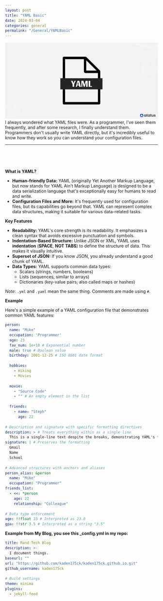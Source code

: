 ```yaml
---
layout: post
title: "YAML Basic"
date: 2024-03-04
categories: general
permalink: "/General/YAMLBasic"
---
```

![Alt text for the image](/assets/images/YAML.jpeg)
I always wondered what YAML files were. As a programmer, I've seen them frequently, and after some research, I finally understand them. Programmers don't usually write YAML directly, but it's incredibly useful to know how they work so you can understand your configuration files.

---
<br>
<br>
<br>

**What is YAML?**

* **Human-friendly Data:** YAML (originally Yet Another Markup Language, but now stands for YAML Ain't Markup Language) is designed to be a data serialization language that's exceptionally easy for humans to read and write.
* **Configuration Files and More:** It's frequently used for configuration files, but its capabilities go beyond that. YAML can represent complex data structures, making it suitable for various data-related tasks.

**Key Features**

* **Readability:** YAML's core strength is its readability. It emphasizes a clean syntax that avoids excessive punctuation and symbols.
* **Indentation-Based Structure:** Unlike JSON or XML, YAML uses **indentation** (**SPACE**, **NOT TABS**) to define the structure of data. This makes it visually intuitive.
* **Superset of JSON:**  If you know JSON, you already understand a good chunk of YAML.
* **Data Types:** YAML supports common data types:
    * Scalars (strings, numbers, booleans)
    * Lists (sequences, similar to arrays) 
    * Dictionaries (key-value pairs, also called maps or hashes)

*Note*: `.yml` and `.yaml` mean the same thing. Comments are made using `#`. 

**Example**

Here's a simple example of a YAML configuration file that demonstrates common YAML features:

```yaml
person:
  name: "Mike"
  occupation: 'Programmer'
  age: 23
  fav_num: 1e+10 # Exponential number
  male: true # Boolean value
  birthday: 2001-12-25 # ISO 8601 date format

  hobbies:
    - Hiking
    - Movies

  movie: 
    - "Source Code"
    - "" # An empty element in the list

  friends:
    - name: "Steph"
      age: 22

# Description and signature with specific formatting directives
description: > # Treats everything within as a single line 
  This is a single-line text despite the breaks, demonstrating YAML's flexibility in handling text blocks.
signature: | # Preserves the formatting 
  Gmail
  Name
  School

# Advanced structures with anchors and aliases
person_alias: &person
  name: "Mike"
  occupation: "Programmer"
friends_list:
  - <<: *person
    age: 22
    relationship: "Colleague"

# Data type enforcement
age: !!float 23 # Interpreted as 23.0
gpa: !!str 3.5 # Interpreted as a string "3.5"

``` 

**Example from My Blog, you see this _config.yml in my repo:**

```yaml
title: Rand Tech Blog
description: >-  
  I document things.
baseurl: "" 
url: "https://github.com/kaden175ck/kaden175ck.github.io.git" 
github_username: kaden175ck

# Build settings
theme: minima
plugins:
  - jekyll-feed
```



